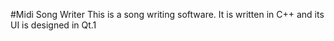 #Midi Song Writer
This is a song writing software. It is written in C++ and its UI is designed in Qt.1
